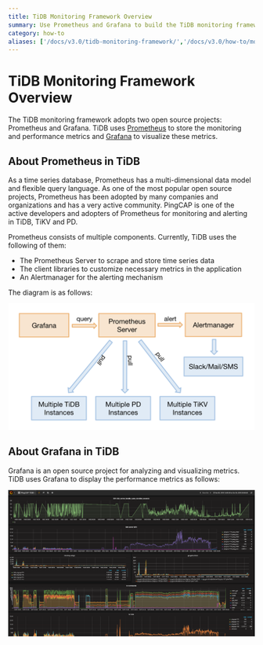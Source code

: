 ```yaml
---
title: TiDB Monitoring Framework Overview
summary: Use Prometheus and Grafana to build the TiDB monitoring framework.
category: how-to
aliases: ['/docs/v3.0/tidb-monitoring-framework/','/docs/v3.0/how-to/monitor/overview/','/docs/op-guide/monitor-overview/']
---
```


# TiDB Monitoring Framework Overview

The TiDB monitoring framework adopts two open source projects: Prometheus and Grafana. TiDB uses [Prometheus](https://prometheus.io) to store the monitoring and performance metrics and [Grafana](https://grafana.com/grafana) to visualize these metrics.

## About Prometheus in TiDB

As a time series database, Prometheus has a multi-dimensional data model and flexible query language. As one of the most popular open source projects, Prometheus has been adopted by many companies and organizations and has a very active community. PingCAP is one of the active developers and adopters of Prometheus for monitoring and alerting in TiDB, TiKV and PD.

Prometheus consists of multiple components. Currently, TiDB uses the following of them:

- The Prometheus Server to scrape and store time series data
- The client libraries to customize necessary metrics in the application
- An Alertmanager for the alerting mechanism

The diagram is as follows:

![diagram](/media/prometheus-in-tidb.png)

## About Grafana in TiDB

Grafana is an open source project for analyzing and visualizing metrics. TiDB uses Grafana to display the performance metrics as follows:

![screenshot](/media/grafana-screenshot.png)
